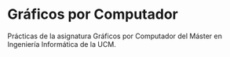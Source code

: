 # Gráficos por Computador
Prácticas de la asignatura Gráficos por Computador del Máster en Ingeniería Informática de la UCM.
